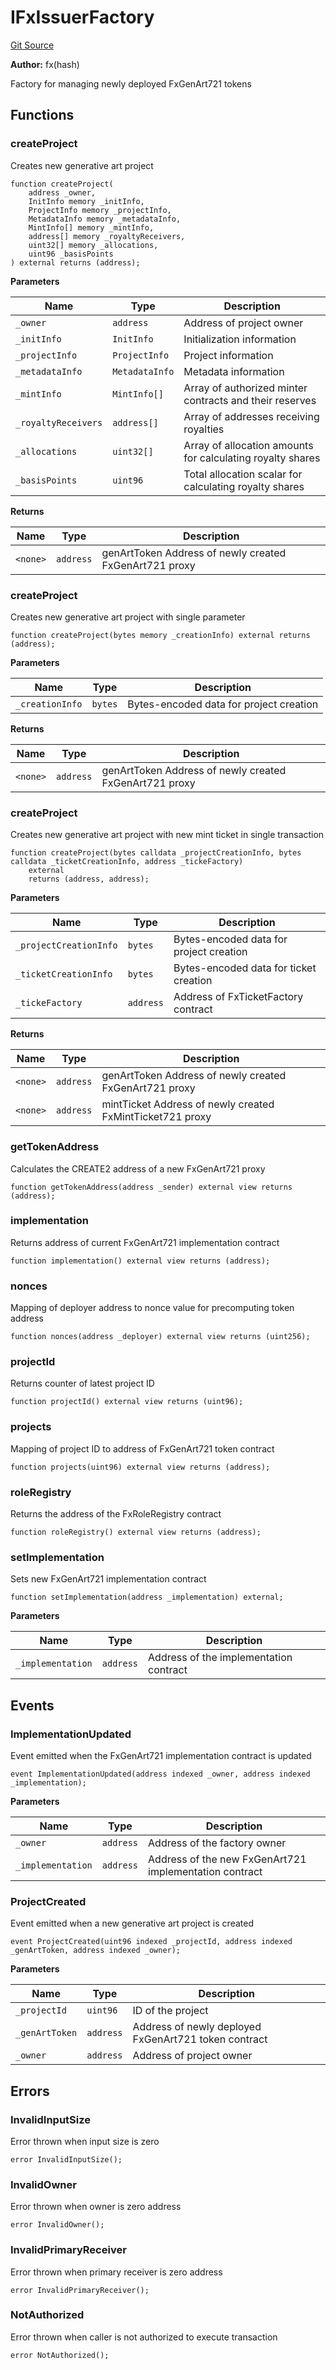 # IFxIssuerFactory
[Git Source](https://github.com/fxhash/fxhash-evm-contracts/blob/1ca8488246dda0c8af0201fe562392f87b349fa1/src/interfaces/IFxIssuerFactory.sol)

**Author:**
fx(hash)

Factory for managing newly deployed FxGenArt721 tokens


## Functions
### createProject

Creates new generative art project


```solidity
function createProject(
    address _owner,
    InitInfo memory _initInfo,
    ProjectInfo memory _projectInfo,
    MetadataInfo memory _metadataInfo,
    MintInfo[] memory _mintInfo,
    address[] memory _royaltyReceivers,
    uint32[] memory _allocations,
    uint96 _basisPoints
) external returns (address);
```
**Parameters**

|Name|Type|Description|
|----|----|-----------|
|`_owner`|`address`|Address of project owner|
|`_initInfo`|`InitInfo`|Initialization information|
|`_projectInfo`|`ProjectInfo`|Project information|
|`_metadataInfo`|`MetadataInfo`|Metadata information|
|`_mintInfo`|`MintInfo[]`|Array of authorized minter contracts and their reserves|
|`_royaltyReceivers`|`address[]`|Array of addresses receiving royalties|
|`_allocations`|`uint32[]`|Array of allocation amounts for calculating royalty shares|
|`_basisPoints`|`uint96`|Total allocation scalar for calculating royalty shares|

**Returns**

|Name|Type|Description|
|----|----|-----------|
|`<none>`|`address`|genArtToken Address of newly created FxGenArt721 proxy|


### createProject

Creates new generative art project with single parameter


```solidity
function createProject(bytes memory _creationInfo) external returns (address);
```
**Parameters**

|Name|Type|Description|
|----|----|-----------|
|`_creationInfo`|`bytes`|Bytes-encoded data for project creation|

**Returns**

|Name|Type|Description|
|----|----|-----------|
|`<none>`|`address`|genArtToken Address of newly created FxGenArt721 proxy|


### createProject

Creates new generative art project with new mint ticket in single transaction


```solidity
function createProject(bytes calldata _projectCreationInfo, bytes calldata _ticketCreationInfo, address _tickeFactory)
    external
    returns (address, address);
```
**Parameters**

|Name|Type|Description|
|----|----|-----------|
|`_projectCreationInfo`|`bytes`|Bytes-encoded data for project creation|
|`_ticketCreationInfo`|`bytes`|Bytes-encoded data for ticket creation|
|`_tickeFactory`|`address`|Address of FxTicketFactory contract|

**Returns**

|Name|Type|Description|
|----|----|-----------|
|`<none>`|`address`|genArtToken Address of newly created FxGenArt721 proxy|
|`<none>`|`address`|mintTicket Address of newly created FxMintTicket721 proxy|


### getTokenAddress

Calculates the CREATE2 address of a new FxGenArt721 proxy


```solidity
function getTokenAddress(address _sender) external view returns (address);
```

### implementation

Returns address of current FxGenArt721 implementation contract


```solidity
function implementation() external view returns (address);
```

### nonces

Mapping of deployer address to nonce value for precomputing token address


```solidity
function nonces(address _deployer) external view returns (uint256);
```

### projectId

Returns counter of latest project ID


```solidity
function projectId() external view returns (uint96);
```

### projects

Mapping of project ID to address of FxGenArt721 token contract


```solidity
function projects(uint96) external view returns (address);
```

### roleRegistry

Returns the address of the FxRoleRegistry contract


```solidity
function roleRegistry() external view returns (address);
```

### setImplementation

Sets new FxGenArt721 implementation contract


```solidity
function setImplementation(address _implementation) external;
```
**Parameters**

|Name|Type|Description|
|----|----|-----------|
|`_implementation`|`address`|Address of the implementation contract|


## Events
### ImplementationUpdated
Event emitted when the FxGenArt721 implementation contract is updated


```solidity
event ImplementationUpdated(address indexed _owner, address indexed _implementation);
```

**Parameters**

|Name|Type|Description|
|----|----|-----------|
|`_owner`|`address`|Address of the factory owner|
|`_implementation`|`address`|Address of the new FxGenArt721 implementation contract|

### ProjectCreated
Event emitted when a new generative art project is created


```solidity
event ProjectCreated(uint96 indexed _projectId, address indexed _genArtToken, address indexed _owner);
```

**Parameters**

|Name|Type|Description|
|----|----|-----------|
|`_projectId`|`uint96`|ID of the project|
|`_genArtToken`|`address`|Address of newly deployed FxGenArt721 token contract|
|`_owner`|`address`|Address of project owner|

## Errors
### InvalidInputSize
Error thrown when input size is zero


```solidity
error InvalidInputSize();
```

### InvalidOwner
Error thrown when owner is zero address


```solidity
error InvalidOwner();
```

### InvalidPrimaryReceiver
Error thrown when primary receiver is zero address


```solidity
error InvalidPrimaryReceiver();
```

### NotAuthorized
Error thrown when caller is not authorized to execute transaction


```solidity
error NotAuthorized();
```

